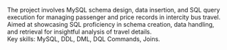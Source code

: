  The project involves MySQL schema design, data insertion, and SQL query execution for 
managing passenger and price records in intercity bus travel. Aimed at showcasing SQL proficiency in 
schema creation, data handling, and retrieval for insightful analysis of travel details.   
Key skills: MySQL, DDL, DML, DQL Commands, Joins.  
